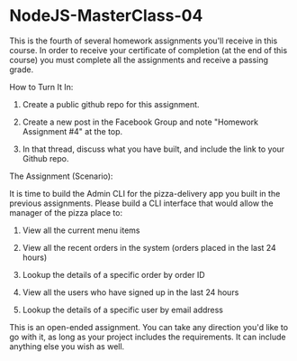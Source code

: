 # NodeJS-MasterClass-04

This is the fourth of several homework assignments you'll receive in this course. In order to receive your certificate of completion (at the end of this course) you must complete all the assignments and receive a passing grade. 

How to Turn It In:

1. Create a public github repo for this assignment. 

2. Create a new post in the Facebook Group  and note "Homework Assignment #4" at the top.

3. In that thread, discuss what you have built, and include the link to your Github repo. 

The Assignment (Scenario):

It is time to build the Admin CLI for the pizza-delivery app you built in the previous assignments. Please build a CLI interface that would allow the manager of the pizza place to:

1. View all the current menu items

2. View all the recent orders in the system (orders placed in the last 24 hours)

3. Lookup the details of a specific order by order ID

4. View all the users who have signed up in the last 24 hours

5. Lookup the details of a specific user by email address


This is an open-ended assignment. You can take any direction you'd like to go with it, as long as your project includes the requirements. It can include anything else you wish as well. 
